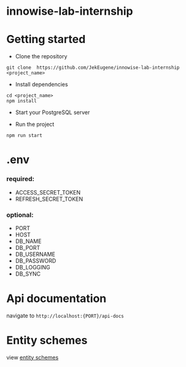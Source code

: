# innowise-lab-internship

# Getting started

- Clone the repository

```
git clone  https://github.com/JekEugene/innowise-lab-internship <project_name>
```

- Install dependencies

```
cd <project_name>
npm install
```

- Start your PostgreSQL server

- Run the project

```
npm run start
```

# .env

### required:

- ACCESS_SECRET_TOKEN
- REFRESH_SECRET_TOKEN

### optional:

- PORT
- HOST
- DB_NAME
- DB_PORT
- DB_USERNAME
- DB_PASSWORD
- DB_LOGGING
- DB_SYNC

# Api documentation

navigate to `http://localhost:{PORT}/api-docs`

# Entity schemes

view [entity schemes](https://drawsql.app/jek/diagrams/video1)
